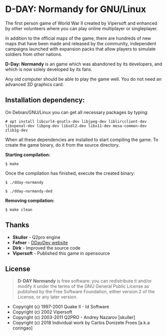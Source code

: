 D-DAY: Normandy for GNU/Linux
=============================

The first person game of World War II created by Vipersoft and enhanced
by other volunteers where you can play online multiplayer or singleplayer.

In addition to the official maps of the game, there are hundreds of new maps
that have been made and released by the community, independent campaigns
launched with expansion packs that allow players to simulate soldiers
from other nations.

**D-Day: Normandy** is an game which was abandoned by its developers,
and which is now solely developed by its fans.

Any old computer should be able to play the game well. You do not need
an advanced 3D graphics card.

**Installation dependency:**
----------------------------

On Debian/GNU/Linux you can get all necessary packages by typing:

    # apt install libcurl4-gnutls-dev libjpeg-dev liblircclient-dev libopenal-dev libpng-dev libsdl2-dev libx11-dev mesa-common-dev zlib1g-dev

When all these dependencies are installed to start compiling the game.
To create the game binary, do it from the source directory.

**Starting compilation:**

    $ make

Once the compilation has finished, execute the created binary:

    $ ./dday-normandy

    $ ./dday-normandy-ded

**Removing compilation:**

    $ make clean

**Thanks**
----------

 * **Skuller** - Q2pro engine
 * **Fafner** - [DDayDev website](http://ddaydev.com)
 * **Dirk** - Improved the source code
 * **Vipersoft** - Published this game in opensource

**License**
-----------
> **D-DAY Normandy** is free software: you can redistribute it and/or modify
> it under the terms of the GNU General Public License as published by
> the Free Software Foundation, either version 2 of the License,
> or any later version.

* Copyright (c) 1997-2001 Quake II - Id Software
* Copyright (c) 2002 Vipersoft
* Copyright (c) 2003-2011 Q2PRO - Andrey Nazarov [skuller]
* Copyright (c) 2018 Individual work by Carlos Donizete Froes [a.k.a coringao]
